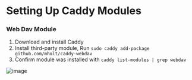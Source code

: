 # Setting Up Caddy Modules

### Web Dav Module

1. Download and install Caddy
2. Install third-party module, Run `sudo caddy add-package github.com/mholt/caddy-webdav`
3. Confirm module was installed with `caddy list-modules | grep webdav`

![image](https://user-images.githubusercontent.com/44281620/151255555-82c5aa24-b5b8-481f-a455-6fbd12191e8c.png)
